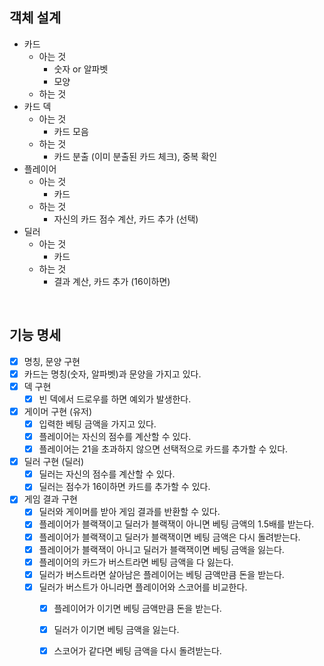 ## 객체 설계

- 카드
    - 아는 것
        - 숫자 or 알파벳
        - 모양
    - 하는 것
- 카드 덱
    - 아는 것
        - 카드 모음
    - 하는 것
        - 카드 분출 (이미 분출된 카드 체크), 중복 확인
- 플레이어
    - 아는 것
        - 카드
    - 하는 것
        - 자신의 카드 점수 계산, 카드 추가 (선택)
- 딜러
    - 아는 것
        - 카드
    - 하는 것
        - 결과 계산, 카드 추가 (16이하면)

<br>

## 기능 명세
- [x] 명칭, 문양 구현
- [x] 카드는 명칭(숫자, 알파벳)과 문양을 가지고 있다.
- [x] 덱 구현
    - [x] 빈 덱에서 드로우를 하면 예외가 발생한다.
- [x] 게이머 구현 (유저)
    - [x] 입력한 베팅 금액을 가지고 있다.
    - [x] 플레이어는 자신의 점수를 계산할 수 있다.
    - [x] 플레이어는 21을 초과하지 않으면 선택적으로 카드를 추가할 수 있다.
- [x] 딜러 구현 (딜러)
    - [x] 딜러는 자신의 점수를 계산할 수 있다.
    - [x] 딜러는 점수가 16이하면 카드를 추가할 수 있다.
- [x] 게임 결과 구현
    - [x] 딜러와 게이머를 받아 게임 결과를 반환할 수 있다.
    - [x] 플레이어가 블랙잭이고 딜러가 블랙잭이 아니면 베팅 금액의 1.5배를 받는다.
    - [x] 플레이어가 블랙잭이고 딜러가 블랙잭이면 베팅 금액은 다시 돌려받는다.
    - [x] 플레이어가 블랙잭이 아니고 딜러가 블랙잭이면 베팅 금액을 잃는다.
    - [x] 플레이어의 카드가 버스트라면 베팅 금액을 다 잃는다.
    - [x] 딜러가 버스트라면 살아남은 플레이어는 베팅 금액만큼 돈을 받는다.
    - [x] 딜러가 버스트가 아니라면 플레이어와 스코어를 비교한다.
        - [x] 플레이어가 이기면 베팅 금액만큼 돈을 받는다.
        - [x] 딜러가 이기면 베팅 금액을 잃는다.
        - [x] 스코어가 같다면 베팅 금액을 다시 돌려받는다.
   